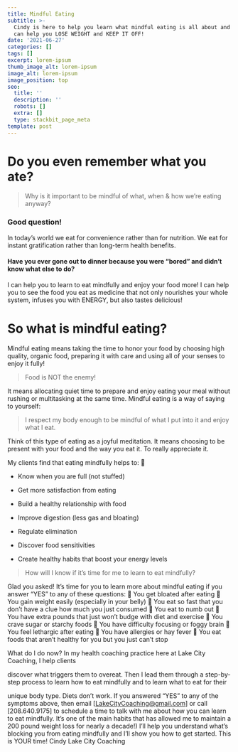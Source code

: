 ```yaml
---
title: Mindful Eating
subtitle: >-
  Cindy is here to help you learn what mindful eating is all about and how it
  can help you LOSE WEIGHT and KEEP IT OFF!
date: '2021-06-27'
categories: []
tags: []
excerpt: lorem-ipsum
thumb_image_alt: lorem-ipsum
image_alt: lorem-ipsum
image_position: top
seo:
  title: ''
  description: ''
  robots: []
  extra: []
  type: stackbit_page_meta
template: post
---
```

# Do you even remember what you ate?

> Why is it important to be mindful of what, when & how we’re eating anyway?

### Good question!

In today’s world we eat for convenience rather than for nutrition. We eat for instant gratification rather than long-term health benefits.

#### Have you ever gone out to dinner because you were “bored” and didn’t know what else to do?

I can help you to learn to eat mindfully and enjoy your food more! I can help you to see the food you eat as medicine that not only nourishes your whole system, infuses you with ENERGY, but also tastes delicious!

# So what is mindful eating?

Mindful eating means taking the time to honor your food by choosing high quality, organic food, preparing it with care and using all of your senses to enjoy it fully!

> Food is NOT the enemy!

It means allocating quiet time to prepare and enjoy eating your meal without rushing or multitasking at the same time. Mindful eating is a way of saying to yourself:

> I respect my body enough to be mindful of what I put into it and enjoy what I eat.

Think of this type of eating as a joyful meditation. It means choosing to be present with your food and the way you eat it. To really appreciate it.

My clients find that eating mindfully helps to: 

*   Know when you are full (not stuffed)

*   Get more satisfaction from eating

*   Build a healthy relationship with food

*   Improve digestion (less gas and bloating)

*   Regulate elimination

*   Discover food sensitivities

*   Create healthy habits that boost your energy levels

> How will I know if it’s time for me to learn to eat mindfully?

Glad you asked! It’s time for you to learn more about mindful eating if you answer “YES” to any of these questions:  You get bloated after eating  You gain weight easily (especially in your belly)  You eat so fast that you don’t have a clue how much you just consumed  You eat to numb out  You have extra pounds that just won’t budge with diet and exercise  You crave sugar or starchy foods  You have difficulty focusing or foggy brain  You feel lethargic after eating  You have allergies or hay fever  You eat foods that aren’t healthy for you but you just can’t stop

What do I do now? In my health coaching practice here at Lake City Coaching, I help clients

discover what triggers them to overeat. Then I lead them through a step-by- step process to learn how to eat mindfully and to learn what to eat for their

unique body type. Diets don’t work. If you answered “YES” to any of the symptoms above, then email \[<LakeCityCoaching@gmail.com>] or call \[208.640.9175] to schedule a time to talk with me about how you can learn to eat mindfully. It’s one of the main habits that has allowed me to maintain a 200 pound weight loss for nearly a decade!) I’ll help you understand what’s blocking you from eating mindfully and I’ll show you how to get started. This is YOUR time! Cindy Lake City Coaching
